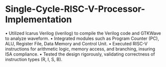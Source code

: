 # Single-Cycle-RISC-V-Processor-Implementation
•	Utilized Icarus Verilog (iverilog) to compile the Verilog code and GTKWave to analyze waveform.
•	Integrated modules such as Program Counter (PC), ALU, Register File, Data Memory and Control Unit.
•	Executed RISC-V instructions for arithmetic logic, memory access, and branching, insuring ISA compliance.
•	Tested the design rigorously, validating correctness of instruction types (R, I, S, B).
